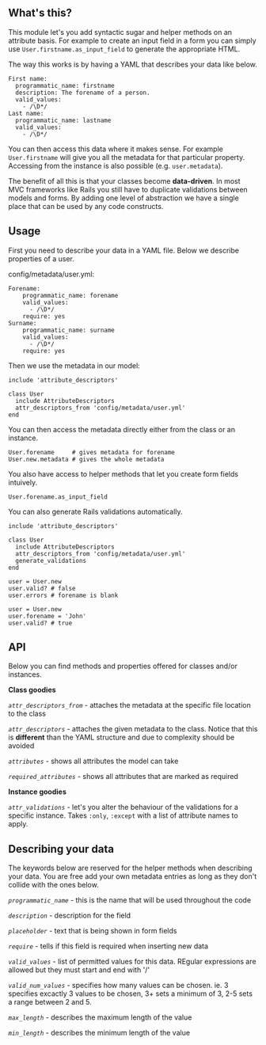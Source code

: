 What's this?
------------

This module let's you add syntactic sugar and helper methods on an
attribute basis. For example to create an input field in a form you can simply
use `User.firstname.as_input_field` to generate the appropriate HTML.

The way this works is by having a YAML that describes your data like below.

    First name:
      programmatic_name: firstname
      description: The forename of a person.
      valid_values:
        - /\D*/
    Last name:
      programmatic_name: lastname
      valid_values:
        - /\D*/

You can then access this data where it makes sense. For example `User.firstname` will
give you all the metadata for that particular property. Accessing from the instance
is also possible (e.g. `user.metadata`).

The benefit of all this is that your classes become **data-driven**. In most MVC
frameworks like Rails you still have to duplicate validations between models
and forms. By adding one level of abstraction we have a single place that can be
used by any code constructs.


Usage
-----

First you need to describe your data in a YAML file. Below we describe properties
of a user.

config/metadata/user.yml:

    Forename:
        programmatic_name: forename
        valid_values:
          - /\D*/
        require: yes
    Surname:
        programmatic_name: surname
        valid_values:
          - /\D*/
        require: yes  

Then we use the metadata in our model:

    include 'attribute_descriptors'

    class User
      include AttributeDescriptors
      attr_descriptors_from 'config/metadata/user.yml'
    end

You can then access the metadata directly either from the class or an instance.

    User.forename     # gives metadata for forename
    User.new.metadata # gives the whole metadata

You also have access to helper methods that let you create form fields intuively.

    User.forename.as_input_field


You can also generate Rails validations automatically.

    include 'attribute_descriptors'

    class User
      include AttributeDescriptors
      attr_descriptors_from 'config/metadata/user.yml'
      generate_validations
    end

    user = User.new
    user.valid? # false
    user.errors # forename is blank

    user = User.new
    user.forename = 'John'
    user.valid? # true


API
------------
Below you can find methods and properties offered for classes and/or instances.

**Class goodies**

*`attr_descriptors_from`* - attaches the metadata at the specific file location to the class

*`attr_descriptors`* - attaches the given metadata to the class. Notice that this is **different** than the YAML structure and due to complexity should be avoided

*`attributes`* - shows all attributes the model can take

*`required_attributes`* - shows all attributes that are marked as required

**Instance goodies**

*`attr_validations`* - let's you alter the behaviour of the validations for a specific instance. Takes `:only`, `:except` with a list of attribute names to apply.


Describing your data
--------------------

The keywords below are reserved for the helper methods when describing your data.
You are free add your own metadata entries as long as they don't collide with the ones below.

*`programmatic_name`* - this is the name that will be used throughout the code

*`description`* - description for the field

*`placeholder`* - text that is being shown in form fields

*`require`* - tells if this field is required when inserting new data

*`valid_values`* - list of permitted values for this data. REgular expressions are allowed
                   but they must start and end with '/'

*`valid_num_values`* - specifies how many values can be chosen. ie. 3 specifies excactly 3 values to be chosen, 3+ sets a minimum of 3, 2-5 sets a range between 2 and 5.

*`max_length`* - describes the maximum length of the value

*`min_length`* - describes the minimum length of the value
